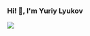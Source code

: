 ### Hi! 👋, I'm Yuriy Lyukov
[![](https://vistr.dev/badge?repo=yuriylyukov.yuriylyukov&corners=square)](https://github.com/YuriyLyukov/vistr.dev)
<!--
**YuriyLyukov/YuriyLyukov** is a ✨ _special_ ✨ repository because its `README.md` (this file) appears on your GitHub profile.
## 𝗦𝘁𝗮𝘁𝘀

![yuriylyukov's github stats](https://github-readme-stats.vercel.app/api?username=yuriylyukov&show_icons=true&theme=dracula)
